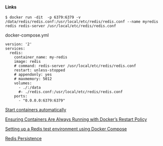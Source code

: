
#### Links

``$ docker run -dit  -p 6379:6379 -v /data/redis/redis.conf:/usr/local/etc/redis/redis.conf --name myredis redis redis-server /usr/local/etc/redis/redis.conf``

docker-compose.yml

```
version: '2'
services:
  redis:
    container_name: my-redis
    image: redis
    # command: redis-server /usr/local/etc/redis/redis.conf
    restart: unless-stopped
    # appendonly: yes
    # maxmemory: 5012
    volumes:
      - ./:/data
      #- ./redis.conf:/usr/local/etc/redis/redis.conf
    ports:
      - "0.0.0.0:6379:6379"
```

[Start containers automatically](https://docs.docker.com/config/containers/start-containers-automatically/)

[Ensuring Containers Are Always Running with Docker’s Restart Policy](https://blog.codeship.com/ensuring-containers-are-always-running-with-dockers-restart-policy/)

[Setting up a Redis test environment using Docker Compose](https://cheesyprogrammer.com/2018/01/04/setting-up-a-redis-test-environment-using-docker-compose/)

[Redis Persistence](https://redis.io/topics/persistence)
